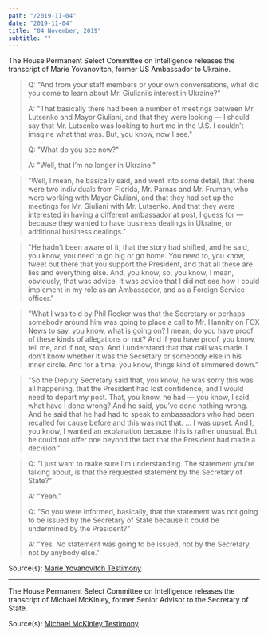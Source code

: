 ```yaml
---
path: "/2019-11-04"
date: "2019-11-04"
title: "04 November, 2019"
subtitle: ""
---
```


The House Permanent Select Committee on Intelligence releases the transcript of Marie Yovanovitch, former US Ambassador to Ukraine.

> Q: "And from your staff members or your own conversations, what did you come to learn about Mr. Giuliani’s interest in Ukraine?"
>
> A: "That basically there had been a number of meetings between Mr. Lutsenko and Mayor Giuliani, and that they were looking — I should say that Mr. Lutsenko was looking to hurt me in the U.S. I couldn’t imagine what that was. But, you know, now I see."
>
> Q: "What do you see now?"
>
> A: "Well, that I’m no longer in Ukraine."

> "Well, I mean, he basically said, and went into some detail, that there were two individuals from Florida, Mr. Parnas and Mr. Fruman, who were working with Mayor Giuliani, and that they had set up the meetings for Mr. Giuliani with Mr. Lutsenko. And that they were interested in having a different ambassador at post, I guess for — because they wanted to have business dealings in Ukraine, or additional business dealings."

> "He hadn't been aware of it, that the story had shifted, and he said, you know, you need to go big or go home. You need to, you know, tweet out there that you support the President, and that all these are lies and everything else. And, you know, so, you know, I mean, obviously, that was advice. It was advice that I did not see how I could implement in my role as an Ambassador, and as a Foreign Service officer."

> "What I was told by Phil Reeker was that the Secretary or perhaps somebody around him was going to place a call to Mr. Hannity on FOX News to say, you know, what is going on? I mean, do you have proof of these kinds of allegations or not? And if you have proof, you know, tell me, and if not, stop. And I understand that that call was made. I don't know whether it was the Secretary or somebody else in his inner circle. And for a time, you know, things kind of simmered down."

> "So the Deputy Secretary said that, you know, he was sorry this was all happening, that the President had lost confidence, and I would need to depart my post. That, you know, he had — you know, I said, what have I done wrong? And he said, you’ve done nothing wrong. And he said that he had had to speak to ambassadors who had been recalled for cause before and this was not that. … I was upset. And I, you know, I wanted an explanation because this is rather unusual. But he could not offer one beyond the fact that the President had made a decision."

> Q: "I just want to make sure I'm understanding. The statement you're talking about, is that the requested statement by the Secretary of State?"
>
> A: "Yeah."
>
> Q: "So you were informed, basically, that the statement was not going to be issued by the Secretary of State because it could be undermined by the President?"
>
> A: "Yes. No statement was going to be issued, not by the Secretary, not by anybody else."

<span class="sources">
Source(s): <a href="https://docs.house.gov/meetings/IG/IG00/CPRT-116-IG00-D003.pdf" target="_blank" rel="noopener noreferrer">Marie Yovanovitch Testimony</a>
</span>

---

The House Permanent Select Committee on Intelligence releases the transcript of Michael McKinley, former Senior Advisor to the Secretary of State.

<span class="sources">
Source(s): <a href="https://docs.house.gov/meetings/IG/IG00/CPRT-116-IG00-D004.pdf" target="_blank" rel="noopener noreferrer">Michael McKinley Testimony</a>
</span>
